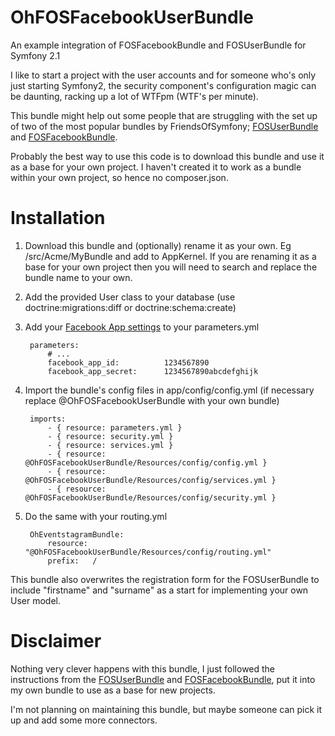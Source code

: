 OhFOSFacebookUserBundle
=======================

An example integration of FOSFacebookBundle and FOSUserBundle for Symfony 2.1

I like to start a project with the user accounts and for someone who's only just starting Symfony2, the security component's configuration magic can be daunting, racking up a lot of WTFpm (WTF's per minute).

This bundle might help out some people that are struggling with the set up of two of the most popular bundles by FriendsOfSymfony; [FOSUserBundle](https://github.com/FriendsOfSymfony/FOSUserBundle) and [FOSFacebookBundle](https://github.com/FriendsOfSymfony/FOSFacebookBundle).

Probably the best way to use this code is to download this bundle and use it as a base for your own project. I haven't created it to work as a bundle within your own project, so hence no composer.json.

Installation
=======================

1. Download this bundle and (optionally) rename it as your own. Eg /src/Acme/MyBundle and add to AppKernel. If you are renaming it as a base for your own project then you will need to search and replace the bundle name to your own.

2. Add the provided User class to your database (use doctrine:migrations:diff or doctrine:schema:create)

3. Add your [Facebook App settings](https://developers.facebook.com/apps) to your parameters.yml

        parameters: 
            # ...
            facebook_app_id:          1234567890
            facebook_app_secret:      1234567890abcdefghijk

4. Import the bundle's config files in app/config/config.yml (if necessary replace @OhFOSFacebookUserBundle with your own bundle)

        imports:
            - { resource: parameters.yml }
            - { resource: security.yml }
            - { resource: services.yml }
            - { resource: @OhFOSFacebookUserBundle/Resources/config/config.yml }
            - { resource: @OhFOSFacebookUserBundle/Resources/config/services.yml }
            - { resource: @OhFOSFacebookUserBundle/Resources/config/security.yml }
    
5. Do the same with your routing.yml

        OhEventstagramBundle:
            resource: "@OhFOSFacebookUserBundle/Resources/config/routing.yml"
            prefix:   /


This bundle also overwrites the registration form for the FOSUserBundle to include "firstname" and "surname" as a start for implementing your own User model.


Disclaimer
============

Nothing very clever happens with this bundle, I just followed the instructions from the [FOSUserBundle](https://github.com/FriendsOfSymfony/FOSUserBundle) and [FOSFacebookBundle](https://github.com/FriendsOfSymfony/FOSFacebookBundle), put it into my own bundle to use as a base for new projects.

I'm not planning on maintaining this bundle, but maybe someone can pick it up and add some more connectors.